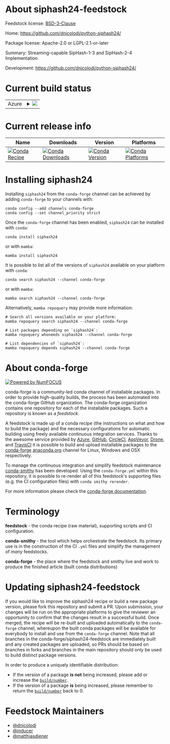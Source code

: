 About siphash24-feedstock
=========================

Feedstock license: [BSD-3-Clause](https://github.com/conda-forge/siphash24-feedstock/blob/main/LICENSE.txt)

Home: https://github.com/dnicolodi/python-siphash24/

Package license: Apache-2.0 or LGPL-2.1-or-later

Summary: Streaming-capable SipHash-1-3 and SipHash-2-4 Implementation

Development: https://github.com/dnicolodi/python-siphash24/

Current build status
====================


<table>
    
  <tr>
    <td>Azure</td>
    <td>
      <details>
        <summary>
          <a href="https://dev.azure.com/conda-forge/feedstock-builds/_build/latest?definitionId=22782&branchName=main">
            <img src="https://dev.azure.com/conda-forge/feedstock-builds/_apis/build/status/siphash24-feedstock?branchName=main">
          </a>
        </summary>
        <table>
          <thead><tr><th>Variant</th><th>Status</th></tr></thead>
          <tbody><tr>
              <td>linux_64_python3.10.____cpython</td>
              <td>
                <a href="https://dev.azure.com/conda-forge/feedstock-builds/_build/latest?definitionId=22782&branchName=main">
                  <img src="https://dev.azure.com/conda-forge/feedstock-builds/_apis/build/status/siphash24-feedstock?branchName=main&jobName=linux&configuration=linux%20linux_64_python3.10.____cpython" alt="variant">
                </a>
              </td>
            </tr><tr>
              <td>linux_64_python3.11.____cpython</td>
              <td>
                <a href="https://dev.azure.com/conda-forge/feedstock-builds/_build/latest?definitionId=22782&branchName=main">
                  <img src="https://dev.azure.com/conda-forge/feedstock-builds/_apis/build/status/siphash24-feedstock?branchName=main&jobName=linux&configuration=linux%20linux_64_python3.11.____cpython" alt="variant">
                </a>
              </td>
            </tr><tr>
              <td>linux_64_python3.12.____cpython</td>
              <td>
                <a href="https://dev.azure.com/conda-forge/feedstock-builds/_build/latest?definitionId=22782&branchName=main">
                  <img src="https://dev.azure.com/conda-forge/feedstock-builds/_apis/build/status/siphash24-feedstock?branchName=main&jobName=linux&configuration=linux%20linux_64_python3.12.____cpython" alt="variant">
                </a>
              </td>
            </tr><tr>
              <td>linux_64_python3.8.____cpython</td>
              <td>
                <a href="https://dev.azure.com/conda-forge/feedstock-builds/_build/latest?definitionId=22782&branchName=main">
                  <img src="https://dev.azure.com/conda-forge/feedstock-builds/_apis/build/status/siphash24-feedstock?branchName=main&jobName=linux&configuration=linux%20linux_64_python3.8.____cpython" alt="variant">
                </a>
              </td>
            </tr><tr>
              <td>linux_64_python3.9.____73_pypy</td>
              <td>
                <a href="https://dev.azure.com/conda-forge/feedstock-builds/_build/latest?definitionId=22782&branchName=main">
                  <img src="https://dev.azure.com/conda-forge/feedstock-builds/_apis/build/status/siphash24-feedstock?branchName=main&jobName=linux&configuration=linux%20linux_64_python3.9.____73_pypy" alt="variant">
                </a>
              </td>
            </tr><tr>
              <td>linux_64_python3.9.____cpython</td>
              <td>
                <a href="https://dev.azure.com/conda-forge/feedstock-builds/_build/latest?definitionId=22782&branchName=main">
                  <img src="https://dev.azure.com/conda-forge/feedstock-builds/_apis/build/status/siphash24-feedstock?branchName=main&jobName=linux&configuration=linux%20linux_64_python3.9.____cpython" alt="variant">
                </a>
              </td>
            </tr><tr>
              <td>osx_64_python3.10.____cpython</td>
              <td>
                <a href="https://dev.azure.com/conda-forge/feedstock-builds/_build/latest?definitionId=22782&branchName=main">
                  <img src="https://dev.azure.com/conda-forge/feedstock-builds/_apis/build/status/siphash24-feedstock?branchName=main&jobName=osx&configuration=osx%20osx_64_python3.10.____cpython" alt="variant">
                </a>
              </td>
            </tr><tr>
              <td>osx_64_python3.11.____cpython</td>
              <td>
                <a href="https://dev.azure.com/conda-forge/feedstock-builds/_build/latest?definitionId=22782&branchName=main">
                  <img src="https://dev.azure.com/conda-forge/feedstock-builds/_apis/build/status/siphash24-feedstock?branchName=main&jobName=osx&configuration=osx%20osx_64_python3.11.____cpython" alt="variant">
                </a>
              </td>
            </tr><tr>
              <td>osx_64_python3.12.____cpython</td>
              <td>
                <a href="https://dev.azure.com/conda-forge/feedstock-builds/_build/latest?definitionId=22782&branchName=main">
                  <img src="https://dev.azure.com/conda-forge/feedstock-builds/_apis/build/status/siphash24-feedstock?branchName=main&jobName=osx&configuration=osx%20osx_64_python3.12.____cpython" alt="variant">
                </a>
              </td>
            </tr><tr>
              <td>osx_64_python3.8.____cpython</td>
              <td>
                <a href="https://dev.azure.com/conda-forge/feedstock-builds/_build/latest?definitionId=22782&branchName=main">
                  <img src="https://dev.azure.com/conda-forge/feedstock-builds/_apis/build/status/siphash24-feedstock?branchName=main&jobName=osx&configuration=osx%20osx_64_python3.8.____cpython" alt="variant">
                </a>
              </td>
            </tr><tr>
              <td>osx_64_python3.9.____73_pypy</td>
              <td>
                <a href="https://dev.azure.com/conda-forge/feedstock-builds/_build/latest?definitionId=22782&branchName=main">
                  <img src="https://dev.azure.com/conda-forge/feedstock-builds/_apis/build/status/siphash24-feedstock?branchName=main&jobName=osx&configuration=osx%20osx_64_python3.9.____73_pypy" alt="variant">
                </a>
              </td>
            </tr><tr>
              <td>osx_64_python3.9.____cpython</td>
              <td>
                <a href="https://dev.azure.com/conda-forge/feedstock-builds/_build/latest?definitionId=22782&branchName=main">
                  <img src="https://dev.azure.com/conda-forge/feedstock-builds/_apis/build/status/siphash24-feedstock?branchName=main&jobName=osx&configuration=osx%20osx_64_python3.9.____cpython" alt="variant">
                </a>
              </td>
            </tr>
          </tbody>
        </table>
      </details>
    </td>
  </tr>
</table>

Current release info
====================

| Name | Downloads | Version | Platforms |
| --- | --- | --- | --- |
| [![Conda Recipe](https://img.shields.io/badge/recipe-siphash24-green.svg)](https://anaconda.org/conda-forge/siphash24) | [![Conda Downloads](https://img.shields.io/conda/dn/conda-forge/siphash24.svg)](https://anaconda.org/conda-forge/siphash24) | [![Conda Version](https://img.shields.io/conda/vn/conda-forge/siphash24.svg)](https://anaconda.org/conda-forge/siphash24) | [![Conda Platforms](https://img.shields.io/conda/pn/conda-forge/siphash24.svg)](https://anaconda.org/conda-forge/siphash24) |

Installing siphash24
====================

Installing `siphash24` from the `conda-forge` channel can be achieved by adding `conda-forge` to your channels with:

```
conda config --add channels conda-forge
conda config --set channel_priority strict
```

Once the `conda-forge` channel has been enabled, `siphash24` can be installed with `conda`:

```
conda install siphash24
```

or with `mamba`:

```
mamba install siphash24
```

It is possible to list all of the versions of `siphash24` available on your platform with `conda`:

```
conda search siphash24 --channel conda-forge
```

or with `mamba`:

```
mamba search siphash24 --channel conda-forge
```

Alternatively, `mamba repoquery` may provide more information:

```
# Search all versions available on your platform:
mamba repoquery search siphash24 --channel conda-forge

# List packages depending on `siphash24`:
mamba repoquery whoneeds siphash24 --channel conda-forge

# List dependencies of `siphash24`:
mamba repoquery depends siphash24 --channel conda-forge
```


About conda-forge
=================

[![Powered by
NumFOCUS](https://img.shields.io/badge/powered%20by-NumFOCUS-orange.svg?style=flat&colorA=E1523D&colorB=007D8A)](https://numfocus.org)

conda-forge is a community-led conda channel of installable packages.
In order to provide high-quality builds, the process has been automated into the
conda-forge GitHub organization. The conda-forge organization contains one repository
for each of the installable packages. Such a repository is known as a *feedstock*.

A feedstock is made up of a conda recipe (the instructions on what and how to build
the package) and the necessary configurations for automatic building using freely
available continuous integration services. Thanks to the awesome service provided by
[Azure](https://azure.microsoft.com/en-us/services/devops/), [GitHub](https://github.com/),
[CircleCI](https://circleci.com/), [AppVeyor](https://www.appveyor.com/),
[Drone](https://cloud.drone.io/welcome), and [TravisCI](https://travis-ci.com/)
it is possible to build and upload installable packages to the
[conda-forge](https://anaconda.org/conda-forge) [anaconda.org](https://anaconda.org/)
channel for Linux, Windows and OSX respectively.

To manage the continuous integration and simplify feedstock maintenance
[conda-smithy](https://github.com/conda-forge/conda-smithy) has been developed.
Using the ``conda-forge.yml`` within this repository, it is possible to re-render all of
this feedstock's supporting files (e.g. the CI configuration files) with ``conda smithy rerender``.

For more information please check the [conda-forge documentation](https://conda-forge.org/docs/).

Terminology
===========

**feedstock** - the conda recipe (raw material), supporting scripts and CI configuration.

**conda-smithy** - the tool which helps orchestrate the feedstock.
                   Its primary use is in the construction of the CI ``.yml`` files
                   and simplify the management of *many* feedstocks.

**conda-forge** - the place where the feedstock and smithy live and work to
                  produce the finished article (built conda distributions)


Updating siphash24-feedstock
============================

If you would like to improve the siphash24 recipe or build a new
package version, please fork this repository and submit a PR. Upon submission,
your changes will be run on the appropriate platforms to give the reviewer an
opportunity to confirm that the changes result in a successful build. Once
merged, the recipe will be re-built and uploaded automatically to the
`conda-forge` channel, whereupon the built conda packages will be available for
everybody to install and use from the `conda-forge` channel.
Note that all branches in the conda-forge/siphash24-feedstock are
immediately built and any created packages are uploaded, so PRs should be based
on branches in forks and branches in the main repository should only be used to
build distinct package versions.

In order to produce a uniquely identifiable distribution:
 * If the version of a package **is not** being increased, please add or increase
   the [``build/number``](https://docs.conda.io/projects/conda-build/en/latest/resources/define-metadata.html#build-number-and-string).
 * If the version of a package **is** being increased, please remember to return
   the [``build/number``](https://docs.conda.io/projects/conda-build/en/latest/resources/define-metadata.html#build-number-and-string)
   back to 0.

Feedstock Maintainers
=====================

* [@dnicolodi](https://github.com/dnicolodi/)
* [@inducer](https://github.com/inducer/)
* [@matthiasdiener](https://github.com/matthiasdiener/)

